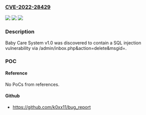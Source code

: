 ### [CVE-2022-28429](https://cve.mitre.org/cgi-bin/cvename.cgi?name=CVE-2022-28429)
![](https://img.shields.io/static/v1?label=Product&message=n%2Fa&color=blue)
![](https://img.shields.io/static/v1?label=Version&message=n%2Fa&color=blue)
![](https://img.shields.io/static/v1?label=Vulnerability&message=n%2Fa&color=brighgreen)

### Description

Baby Care System v1.0 was discovered to contain a SQL injection vulnerability via /admin/inbox.php&action=delete&msgid=.

### POC

#### Reference
No PoCs from references.

#### Github
- https://github.com/k0xx11/bug_report

